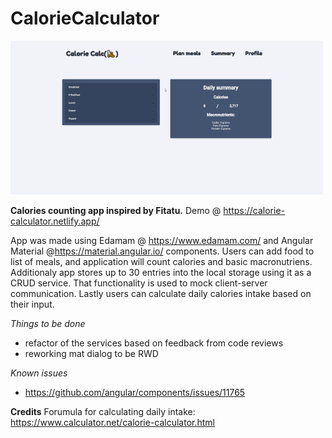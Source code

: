 # CalorieCalculator

![CalorieCalculator Demo](demo/calorie-calc-addingItem.gif)

**Calories counting app inspired by Fitatu.**
Demo @ https://calorie-calculator.netlify.app/

App was made using Edamam @ https://www.edamam.com/ and Angular Material @https://material.angular.io/ components.
Users can add food to list of meals, and application will count calories and basic macronutriens.
Additionaly app stores up to 30 entries into the local storage using it as a CRUD service. That functionality is used to mock client-server communication.
Lastly users can calculate daily calories intake based on their input.

*Things to be done*
- refactor of the services based on feedback from code reviews
- reworking mat dialog to be RWD

*Known issues*
- https://github.com/angular/components/issues/11765

**Credits**
Forumula for calculating daily intake: https://www.calculator.net/calorie-calculator.html
